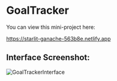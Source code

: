 # GoalTracker

You can view this mini-project here: 

https://starlit-ganache-563b8e.netlify.app

## Interface Screenshot: 

![GoalTrackerInterface](https://user-images.githubusercontent.com/84980426/204965701-bfcf6482-8321-497d-9cd9-5702e18edaef.jpg)
